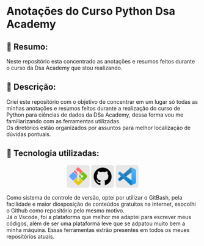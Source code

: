 <!DOCTYPE html>
<html lang="pt-BR">
<head>
    <meta charset="UTF-8">
    <meta name="viewport" content="width=device-width, initial-scale=1.0">
</head>
<body>
    <h1>Anotações do Curso Python Dsa Academy </h1>
    <h2> &#128214 Resumo: </h2>
    <p> Neste repositório esta concentrado as anotações e resumos feitos durante o curso da Dsa Academy que stou realizando.  </p>
    <h2> &#x1F4DD Descrição: </h2>
    <p> Criei este repositório com o objetivo de concentrar em um lugar só todas as minhas anotações e resumos feitos durante a realização do curso de Python para ciências de dados da DSa Academy, dessa forma vou me familiarizando com as ferramentas utilizadas.<br>
      Os diretórios estão organizados por assuntos para melhor localização de dúvidas pontuais. 
    </p>
    <h2> &#129302; Tecnologia utilizadas: </h2>
    <div align = "center">    
         <img alt="GITBash" height="60" width="60" src="https://github.com/gui-bus/TechIcons/blob/main/Light/GITBash.svg">
        <img alt="Github" height="60" width="60" src="https://github.com/gui-bus/TechIcons/blob/main/Light/Github.svg">
        <img alt="VSCode" height="60" width="60" src="https://github.com/gui-bus/TechIcons/blob/main/Light/VSCode.svg">
     </div>  
    <p> 
        Como sistema de controle de versão, optei por utilizar o GitBash, pela facilidade e maior diosposição de conteúdos gratuitos na internet, esocolhi o Github como repositório pelo mesmo motivo.<br> 
        Já o Vscode, foi a plataforma que melhor me adaptei para escrever meus códigos, além de ser uma plataforma leve que se adpatou muito bem a minha máquina. Essas ferramentas estrão presentes em todos os meues repositórios atuais.
    </p>
</body>
</html>
